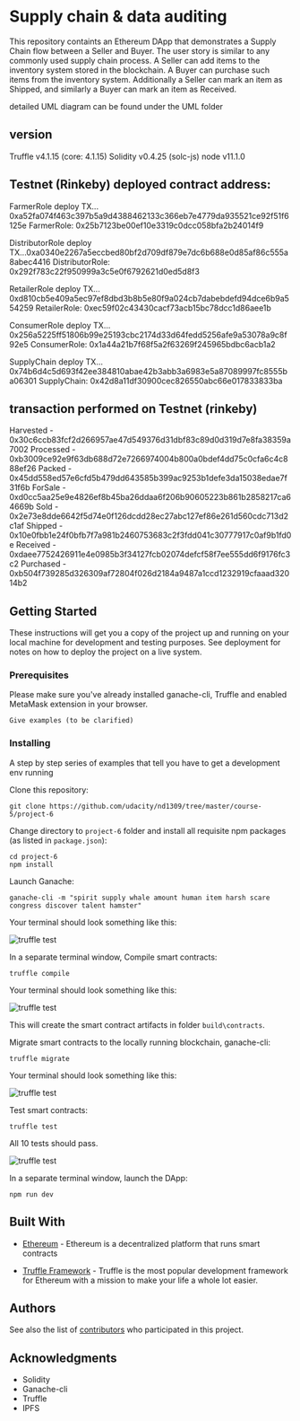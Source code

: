 # Supply chain & data auditing

This repository containts an Ethereum DApp that demonstrates a Supply Chain flow between a Seller and Buyer. The user story is similar to any commonly used supply chain process. A Seller can add items to the inventory system stored in the blockchain. A Buyer can purchase such items from the inventory system. Additionally a Seller can mark an item as Shipped, and similarly a Buyer can mark an item as Received.

detailed UML diagram can be found under the UML folder

## version
Truffle v4.1.15 (core: 4.1.15)
Solidity v0.4.25 (solc-js)
node v11.1.0

## Testnet (Rinkeby) deployed contract address:
FarmerRole deploy TX... 0xa52fa074f463c397b5a9d4388462133c366eb7e4779da935521ce92f51f6125e
FarmerRole: 0x25b7123be00ef10e3319c0dcc058bfa2b24014f9

DistributorRole deploy TX...0xa0340e2267a5eccbed80bf2d709df879e7dc6b688e0d85af86c555a8abec4416
DistributorRole: 0x292f783c22f950999a3c5e0f6792621d0ed5d8f3

RetailerRole deploy TX... 0xd810cb5e409a5ec97ef8dbd3b8b5e80f9a024cb7dabebdefd94dce6b9a554259
RetailerRole: 0xec59f02c43430cacf73acb15bc78dcc1d86aee1b

ConsumerRole deploy TX... 0x256a5225ff51806b99e25193cbc2174d33d64fedd5256afe9a53078a9c8f92e5
ConsumerRole: 0x1a44a21b7f68f5a2f63269f245965bdbc6acb1a2

SupplyChain deploy TX... 0x74b6d4c5d693f42ee384810abae42b3abb3a6983e5a87089997fc8555ba06301
SupplyChain: 0x42d8a11df30900cec826550abc66e017833833ba

## transaction performed on Testnet (rinkeby)
Harvested - 0x30c6ccb83fcf2d266957ae47d549376d31dbf83c89d0d319d7e8fa38359a7002
Processed - 0xb3009ce92e9f63db688d72e7266974004b800a0bdef4dd75c0cfa6c4c888ef26
Packed - 0x45dd558ed57e6cfd5b479dd643585b399ac9253b1defe3da15038edae7f31f6b
ForSale - 0xd0cc5aa25e9e4826ef8b45ba26ddaa6f206b90605223b861b2858217ca64669b
Sold - 0x2e73e8dde6642f5d74e0f126dcdd28ec27abc127ef86e261d560cdc713d2c1af
Shipped - 0x10e0fbb1e24f0bfb7f7a981b2460753683c2f3fdd041c30777917c0af9b1fd0e
Received - 0xdaee7752426911e4e0985b3f34127fcb02074defcf58f7ee555dd6f9176fc3c2
Purchased - 0xb504f739285d326309af72804f026d2184a9487a1ccd1232919cfaaad32014b2

## Getting Started

These instructions will get you a copy of the project up and running on your local machine for development and testing purposes. See deployment for notes on how to deploy the project on a live system.

### Prerequisites

Please make sure you've already installed ganache-cli, Truffle and enabled MetaMask extension in your browser.

```
Give examples (to be clarified)
```

### Installing

A step by step series of examples that tell you have to get a development env running

Clone this repository:

```
git clone https://github.com/udacity/nd1309/tree/master/course-5/project-6
```

Change directory to ```project-6``` folder and install all requisite npm packages (as listed in ```package.json```):

```
cd project-6
npm install
```

Launch Ganache:

```
ganache-cli -m "spirit supply whale amount human item harsh scare congress discover talent hamster"
```

Your terminal should look something like this:

![truffle test](images/ganache-cli.png)

In a separate terminal window, Compile smart contracts:

```
truffle compile
```

Your terminal should look something like this:

![truffle test](images/truffle_compile.png)

This will create the smart contract artifacts in folder ```build\contracts```.

Migrate smart contracts to the locally running blockchain, ganache-cli:

```
truffle migrate
```

Your terminal should look something like this:

![truffle test](images/truffle_migrate.png)

Test smart contracts:

```
truffle test
```

All 10 tests should pass.

![truffle test](images/truffle_test.png)

In a separate terminal window, launch the DApp:

```
npm run dev
```

## Built With

* [Ethereum](https://www.ethereum.org/) - Ethereum is a decentralized platform that runs smart contracts

* [Truffle Framework](http://truffleframework.com/) - Truffle is the most popular development framework for Ethereum with a mission to make your life a whole lot easier.


## Authors

See also the list of [contributors](https://github.com/your/project/contributors.md) who participated in this project.

## Acknowledgments

* Solidity
* Ganache-cli
* Truffle
* IPFS
